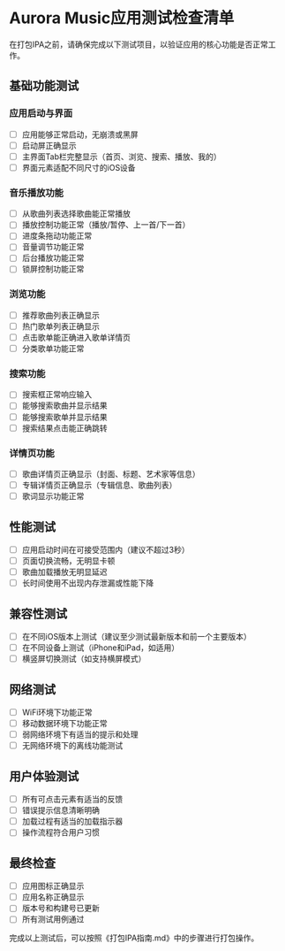 # Aurora Music应用测试检查清单

在打包IPA之前，请确保完成以下测试项目，以验证应用的核心功能是否正常工作。

## 基础功能测试

### 应用启动与界面
- [ ] 应用能够正常启动，无崩溃或黑屏
- [ ] 启动屏正确显示
- [ ] 主界面Tab栏完整显示（首页、浏览、搜索、播放、我的）
- [ ] 界面元素适配不同尺寸的iOS设备

### 音乐播放功能
- [ ] 从歌曲列表选择歌曲能正常播放
- [ ] 播放控制功能正常（播放/暂停、上一首/下一首）
- [ ] 进度条拖动功能正常
- [ ] 音量调节功能正常
- [ ] 后台播放功能正常
- [ ] 锁屏控制功能正常

### 浏览功能
- [ ] 推荐歌曲列表正确显示
- [ ] 热门歌单列表正确显示
- [ ] 点击歌单能正确进入歌单详情页
- [ ] 分类歌单功能正常

### 搜索功能
- [ ] 搜索框正常响应输入
- [ ] 能够搜索歌曲并显示结果
- [ ] 能够搜索歌单并显示结果
- [ ] 搜索结果点击能正确跳转

### 详情页功能
- [ ] 歌曲详情页正确显示（封面、标题、艺术家等信息）
- [ ] 专辑详情页正确显示（专辑信息、歌曲列表）
- [ ] 歌词显示功能正常

## 性能测试

- [ ] 应用启动时间在可接受范围内（建议不超过3秒）
- [ ] 页面切换流畅，无明显卡顿
- [ ] 歌曲加载播放无明显延迟
- [ ] 长时间使用不出现内存泄漏或性能下降

## 兼容性测试

- [ ] 在不同iOS版本上测试（建议至少测试最新版本和前一个主要版本）
- [ ] 在不同设备上测试（iPhone和iPad，如适用）
- [ ] 横竖屏切换测试（如支持横屏模式）

## 网络测试

- [ ] WiFi环境下功能正常
- [ ] 移动数据环境下功能正常
- [ ] 弱网络环境下有适当的提示和处理
- [ ] 无网络环境下的离线功能测试

## 用户体验测试

- [ ] 所有可点击元素有适当的反馈
- [ ] 错误提示信息清晰明确
- [ ] 加载过程有适当的加载指示器
- [ ] 操作流程符合用户习惯

## 最终检查

- [ ] 应用图标正确显示
- [ ] 应用名称正确显示
- [ ] 版本号和构建号已更新
- [ ] 所有测试用例通过

完成以上测试后，可以按照《打包IPA指南.md》中的步骤进行打包操作。
